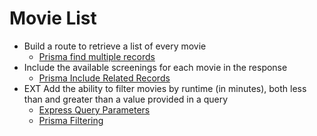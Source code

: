 # Movie List

- Build a route to retrieve a list of every movie
    - [Prisma find multiple records](https://www.prisma.io/docs/reference/api-reference/prisma-client-reference#findmany)
- Include the available screenings for each movie in the response
    - [Prisma Include Related Records](https://www.prisma.io/docs/reference/api-reference/prisma-client-reference#include)
- EXT Add the ability to filter movies by runtime (in minutes), both less than and greater than a value provided in a query
    - [Express Query Parameters](https://masteringjs.io/tutorials/express/query-parameters)
    - [Prisma Filtering](https://www.prisma.io/docs/concepts/components/prisma-client/filtering-and-sorting)

